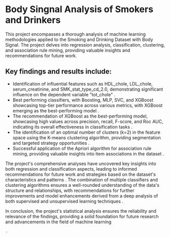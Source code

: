# Body Singnal Analysis of Smokers and Drinkers
This project encompasses a thorough analysis of machine learning methodologies applied to the Smoking and Drinking Dataset with Body Signal. The project delves into regression analysis, classification, clustering, and association rule mining, providing valuable insights and recommendations for future work.

## Key findings and results include:
- Identification of influential features such as HDL_chole, LDL_chole, serum_creatinine, and SMK_stat_type_cd_2.0, demonstrating significant influence on the dependent variable "tot_chole" .
- Best performing classifiers, with Boosting, MLP, SVC, and XGBoost showcasing top-tier performance across various metrics, with XGBoost emerging as the best-performing model .
- The recommendation of XGBoost as the best-performing model, showcasing high values across precision, recall, F-score, and Roc AUC, indicating its overall effectiveness in classification tasks .
- The identification of an optimal number of clusters (k=2) in the feature space using the K-means clustering algorithm, providing segmentation and targeted strategy opportunities .
- Successful application of the Apriori algorithm for association rule mining, providing valuable insights into item associations in the dataset .

The project's comprehensive analyses have uncovered key insights into both regression and classification aspects, leading to informed recommendations for future work and strategies based on the dataset's characteristics and patterns . The combination of multiple classifiers and clustering algorithms ensures a well-rounded understanding of the data's structure and relationships, with recommendations for further improvements and model enhancements derived from a deep analysis of both supervised and unsupervised learning techniques .

In conclusion, the project's statistical analysis ensures the reliability and relevance of the findings, providing a solid foundation for future research and advancements in the field of machine learning 

    .

